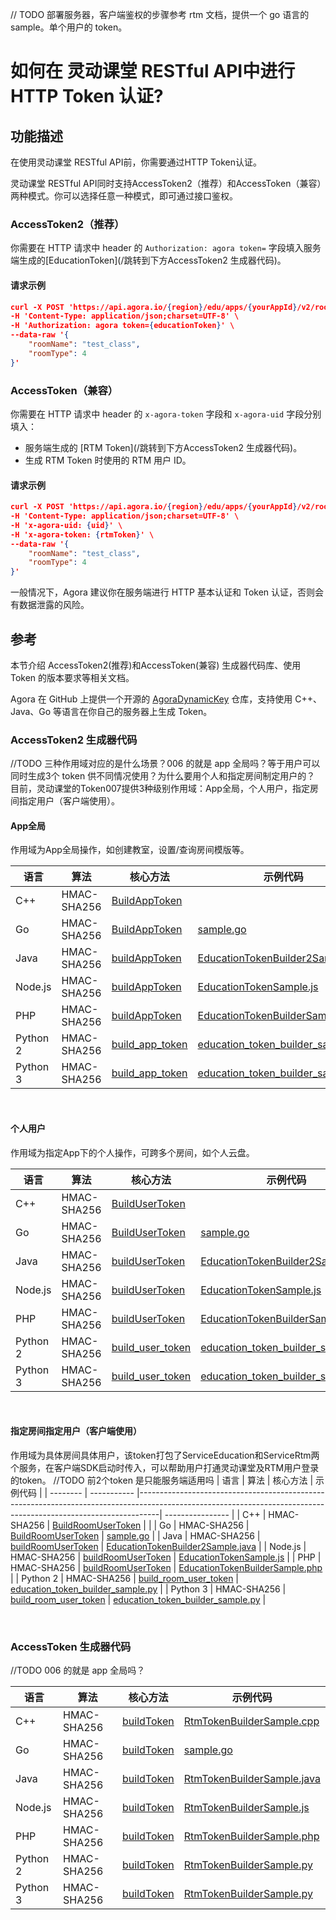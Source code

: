 // TODO 部署服务器，客户端鉴权的步骤参考 rtm 文档，提供一个 go 语言的 sample。单个用户的 token。



# 如何在 灵动课堂 RESTful API中进行 HTTP Token 认证?

## 功能描述
在使用灵动课堂 RESTful API前，你需要通过HTTP Token认证。

灵动课堂 RESTful API同时支持AccessToken2（推荐）和AccessToken（兼容）两种模式。你可以选择任意一种模式，即可通过接口鉴权。

### AccessToken2（推荐）
你需要在 HTTP 请求中 header 的 `Authorization: agora token=` 字段填入服务端生成的[EducationToken](/跳转到下方AccessToken2 生成器代码)。

#### 请求示例

```json
curl -X POST 'https://api.agora.io/{region}/edu/apps/{yourAppId}/v2/rooms/test_class' \
-H 'Content-Type: application/json;charset=UTF-8' \
-H 'Authorization: agora token={educationToken}' \
--data-raw '{
    "roomName": "test_class",
    "roomType": 4
}'
```




### AccessToken（兼容）
你需要在 HTTP 请求中 header 的 `x-agora-token` 字段和 `x-agora-uid` 字段分别填入：

- 服务端生成的 [RTM Token](/跳转到下方AccessToken2 生成器代码)。
- 生成 RTM Token 时使用的 RTM 用户 ID。

#### 请求示例

```json
curl -X POST 'https://api.agora.io/{region}/edu/apps/{yourAppId}/v2/rooms/test_class' \
-H 'Content-Type: application/json;charset=UTF-8' \
-H 'x-agora-uid: {uid}' \
-H 'x-agora-token: {rtmToken}' \
--data-raw '{
    "roomName": "test_class",
    "roomType": 4
}'
```

<div class="alert note">一般情况下，Agora 建议你在服务端进行 HTTP 基本认证和 Token 认证，否则会有数据泄露的风险。</div>



## 参考

本节介绍 AccessToken2(推荐)和AccessToken(兼容) 生成器代码库、使用 Token 的版本要求等相关文档。

Agora 在 GitHub 上提供一个开源的 [AgoraDynamicKey](https://github.com/AgoraIO/Tools/tree/master/DynamicKey/AgoraDynamicKey) 仓库，支持使用 C++、Java、Go 等语言在你自己的服务器上生成 Token。


### AccessToken2 生成器代码
//TODO 三种作用域对应的是什么场景？006 的就是 app 全局吗？等于用户可以同时生成3个 token 供不同情况使用？为什么要用个人和指定房间制定用户的？
目前，灵动课堂的Token007提供3种级别作用域：App全局，个人用户，指定房间指定用户（客户端使用）。
<br/>

#### App全局
作用域为App全局操作，如创建教室，设置/查询房间模版等。

| 语言 | 算法 | 核心方法                                                                                                                                                       | 示例代码 |
| -------- | ----------- |------------------------------------------------------------------------------------------------------------------------------------------------------------| ---------------- |
| C++ | HMAC-SHA256 | [BuildAppToken](https://github.com/AgoraIO/Tools/blob/master/DynamicKey/AgoraDynamicKey/cpp/src/EducationTokenBuilder2.h)                                  |  |
| Go | HMAC-SHA256 | [BuildAppToken](https://github.com/AgoraIO/Tools/blob/master/DynamicKey/AgoraDynamicKey/go/src/educationtokenbuilder/educationtokenbuilder.go)             | [sample.go](https://github.com/AgoraIO/Tools/blob/master/DynamicKey/AgoraDynamicKey/go/sample/educationtokenbuilder/sample.go) |
| Java | HMAC-SHA256 | [buildAppToken](https://github.com/AgoraIO/Tools/blob/master/DynamicKey/AgoraDynamicKey/java/src/main/java/io/agora/education/EducationTokenBuilder2.java) | [EducationTokenBuilder2Sample.java](https://github.com/AgoraIO/Tools/blob/master/DynamicKey/AgoraDynamicKey/java/src/main/java/io/agora/sample/EducationTokenBuilder2Sample.java) |
| Node.js | HMAC-SHA256 | [buildAppToken](https://github.com/AgoraIO/Tools/blob/master/DynamicKey/AgoraDynamicKey/nodejs/src/EducationTokenBuilder.js)                                    | [EducationTokenSample.js](https://github.com/AgoraIO/Tools/blob/master/DynamicKey/AgoraDynamicKey/nodejs/sample/EducationTokenSample.js) |
| PHP | HMAC-SHA256 | [buildAppToken](https://github.com/AgoraIO/Tools/blob/master/DynamicKey/AgoraDynamicKey/php/src/EducationTokenBuilder.php)                                      | [EducationTokenBuilderSample.php](https://github.com/AgoraIO/Tools/blob/master/DynamicKey/AgoraDynamicKey/php/sample/EducationTokenBuilderSample.php) |
| Python 2 | HMAC-SHA256 | [build_app_token](https://github.com/AgoraIO/Tools/blob/master/DynamicKey/AgoraDynamicKey/python/src/education_token_builder.pypy)                                    | [education_token_builder_sample.py](https://github.com/AgoraIO/Tools/blob/master/DynamicKey/AgoraDynamicKey/python/sample/education_token_builder_sample.py) |
| Python 3 | HMAC-SHA256 | [build_app_token](https://github.com/AgoraIO/Tools/blob/master/DynamicKey/AgoraDynamicKey/python3/src/education_token_builder.py)                                   | [education_token_builder_sample.py](https://github.com/AgoraIO/Tools/blob/master/DynamicKey/AgoraDynamicKey/python3/sample/education_token_builder_sample.py) |

<br/>

#### 个人用户
作用域为指定App下的个人操作，可跨多个房间，如个人云盘。

| 语言 | 算法 | 核心方法                                                                                                                                                        | 示例代码 |
| -------- | ----------- |-------------------------------------------------------------------------------------------------------------------------------------------------------------| ---------------- |
| C++ | HMAC-SHA256 | [BuildUserToken](https://github.com/AgoraIO/Tools/blob/master/DynamicKey/AgoraDynamicKey/cpp/src/EducationTokenBuilder2.h)                                  |  |
| Go | HMAC-SHA256 | [BuildUserToken](https://github.com/AgoraIO/Tools/blob/master/DynamicKey/AgoraDynamicKey/go/src/educationtokenbuilder/educationtokenbuilder.go)             | [sample.go](https://github.com/AgoraIO/Tools/blob/master/DynamicKey/AgoraDynamicKey/go/sample/educationtokenbuilder/sample.go) |
| Java | HMAC-SHA256 | [buildUserToken](https://github.com/AgoraIO/Tools/blob/master/DynamicKey/AgoraDynamicKey/java/src/main/java/io/agora/education/EducationTokenBuilder2.java) | [EducationTokenBuilder2Sample.java](https://github.com/AgoraIO/Tools/blob/master/DynamicKey/AgoraDynamicKey/java/src/main/java/io/agora/sample/EducationTokenBuilder2Sample.java) |
| Node.js | HMAC-SHA256 | [buildUserToken](https://github.com/AgoraIO/Tools/blob/master/DynamicKey/AgoraDynamicKey/nodejs/src/EducationTokenBuilder.js)                               | [EducationTokenSample.js](https://github.com/AgoraIO/Tools/blob/master/DynamicKey/AgoraDynamicKey/nodejs/sample/EducationTokenSample.js) |
| PHP | HMAC-SHA256 | [buildUserToken](https://github.com/AgoraIO/Tools/blob/master/DynamicKey/AgoraDynamicKey/php/src/EducationTokenBuilder.php)                                 | [EducationTokenBuilderSample.php](https://github.com/AgoraIO/Tools/blob/master/DynamicKey/AgoraDynamicKey/php/sample/EducationTokenBuilderSample.php) |
| Python 2 | HMAC-SHA256 | [build_user_token](https://github.com/AgoraIO/Tools/blob/master/DynamicKey/AgoraDynamicKey/python/src/education_token_builder.pypy)                         | [education_token_builder_sample.py](https://github.com/AgoraIO/Tools/blob/master/DynamicKey/AgoraDynamicKey/python/sample/education_token_builder_sample.py) |
| Python 3 | HMAC-SHA256 | [build_user_token](https://github.com/AgoraIO/Tools/blob/master/DynamicKey/AgoraDynamicKey/python3/src/education_token_builder.py)                          | [education_token_builder_sample.py](https://github.com/AgoraIO/Tools/blob/master/DynamicKey/AgoraDynamicKey/python3/sample/education_token_builder_sample.py) |

<br/>

#### 指定房间指定用户（客户端使用）
作用域为具体房间具体用户，该token打包了ServiceEducation和ServiceRtm两个服务，在客户端SDK启动时传入，可以帮助用户打通灵动课堂及RTM用户登录的token。
//TODO 前2个token 是只能服务端适用吗
| 语言 | 算法 | 核心方法                                                                                                                                                            | 示例代码 |
| -------- | ----------- |-----------------------------------------------------------------------------------------------------------------------------------------------------------------| ---------------- |
| C++ | HMAC-SHA256 | [BuildRoomUserToken](https://github.com/AgoraIO/Tools/blob/master/DynamicKey/AgoraDynamicKey/cpp/src/EducationTokenBuilder2.h)                                  |  |
| Go | HMAC-SHA256 | [BuildRoomUserToken](https://github.com/AgoraIO/Tools/blob/master/DynamicKey/AgoraDynamicKey/go/src/educationtokenbuilder/educationtokenbuilder.go)             | [sample.go](https://github.com/AgoraIO/Tools/blob/master/DynamicKey/AgoraDynamicKey/go/sample/educationtokenbuilder/sample.go) |
| Java | HMAC-SHA256 | [buildRoomUserToken](https://github.com/AgoraIO/Tools/blob/master/DynamicKey/AgoraDynamicKey/java/src/main/java/io/agora/education/EducationTokenBuilder2.java) | [EducationTokenBuilder2Sample.java](https://github.com/AgoraIO/Tools/blob/master/DynamicKey/AgoraDynamicKey/java/src/main/java/io/agora/sample/EducationTokenBuilder2Sample.java) |
| Node.js | HMAC-SHA256 | [buildRoomUserToken](https://github.com/AgoraIO/Tools/blob/master/DynamicKey/AgoraDynamicKey/nodejs/src/EducationTokenBuilder.js)                               | [EducationTokenSample.js](https://github.com/AgoraIO/Tools/blob/master/DynamicKey/AgoraDynamicKey/nodejs/sample/EducationTokenSample.js) |
| PHP | HMAC-SHA256 | [buildRoomUserToken](https://github.com/AgoraIO/Tools/blob/master/DynamicKey/AgoraDynamicKey/php/src/EducationTokenBuilder.php)                                 | [EducationTokenBuilderSample.php](https://github.com/AgoraIO/Tools/blob/master/DynamicKey/AgoraDynamicKey/php/sample/EducationTokenBuilderSample.php) |
| Python 2 | HMAC-SHA256 | [build_room_user_token](https://github.com/AgoraIO/Tools/blob/master/DynamicKey/AgoraDynamicKey/python/src/education_token_builder.pypy)                        | [education_token_builder_sample.py](https://github.com/AgoraIO/Tools/blob/master/DynamicKey/AgoraDynamicKey/python/sample/education_token_builder_sample.py) |
| Python 3 | HMAC-SHA256 | [build_room_user_token](https://github.com/AgoraIO/Tools/blob/master/DynamicKey/AgoraDynamicKey/python3/src/education_token_builder.py)                               | [education_token_builder_sample.py](https://github.com/AgoraIO/Tools/blob/master/DynamicKey/AgoraDynamicKey/python3/sample/education_token_builder_sample.py) |


<br/>

### AccessToken 生成器代码
//TODO 006 的就是 app 全局吗？

| 语言 | 算法 | 核心方法 | 示例代码 |
| -------- | ----------- | ---------- | ---------------- |
| C++ | HMAC-SHA256 | [buildToken](https://github.com/AgoraIO/Tools/blob/master/DynamicKey/AgoraDynamicKey/cpp/src/RtmTokenBuilder.h) | [RtmTokenBuilderSample.cpp](https://github.com/AgoraIO/Tools/blob/master/DynamicKey/AgoraDynamicKey/cpp/sample/RtmTokenBuilderSample.cpp) |
| Go | HMAC-SHA256 | [buildToken](https://github.com/AgoraIO/Tools/blob/master/DynamicKey/AgoraDynamicKey/go/src/RtmTokenBuilder/RtmTokenBuilder.go) | [sample.go](https://github.com/AgoraIO/Tools/blob/master/DynamicKey/AgoraDynamicKey/go/sample/RtmTokenBuilder/sample.go) |
| Java | HMAC-SHA256 | [buildToken](https://github.com/AgoraIO/Tools/blob/master/DynamicKey/AgoraDynamicKey/java/src/main/java/io/agora/rtm/RtmTokenBuilder.java) | [RtmTokenBuilderSample.java](https://github.com/AgoraIO/Tools/blob/master/DynamicKey/AgoraDynamicKey/java/src/main/java/io/agora/sample/RtmTokenBuilderSample.java) |
| Node.js | HMAC-SHA256 | [buildToken](https://github.com/AgoraIO/Tools/blob/master/DynamicKey/AgoraDynamicKey/nodejs/src/RtcTokenBuilder.js) | [RtmTokenBuilderSample.js](https://github.com/AgoraIO/Tools/blob/master/DynamicKey/AgoraDynamicKey/nodejs/sample/RtcTokenBuilderSample.js) |
| PHP | HMAC-SHA256 | [buildToken](https://github.com/AgoraIO/Tools/blob/master/DynamicKey/AgoraDynamicKey/php/src/RtmTokenBuilder.php) | [RtmTokenBuilderSample.php](https://github.com/AgoraIO/Tools/blob/master/DynamicKey/AgoraDynamicKey/php/sample/RtmTokenBuilderSample.php) |
| Python 2 | HMAC-SHA256 | [buildToken](https://github.com/AgoraIO/Tools/blob/master/DynamicKey/AgoraDynamicKey/python/src/RtmTokenBuilder.py) | [RtmTokenBuilderSample.py](https://github.com/AgoraIO/Tools/blob/master/DynamicKey/AgoraDynamicKey/python/sample/RtmTokenBuilderSample.py) |
| Python 3 | HMAC-SHA256 | [buildToken](https://github.com/AgoraIO/Tools/blob/master/DynamicKey/AgoraDynamicKey/python3/src/RtmTokenBuilder.py) | [RtmTokenBuilderSample.py](https://github.com/AgoraIO/Tools/blob/master/DynamicKey/AgoraDynamicKey/python3/sample/RtmTokenBuilderSample.py) |

